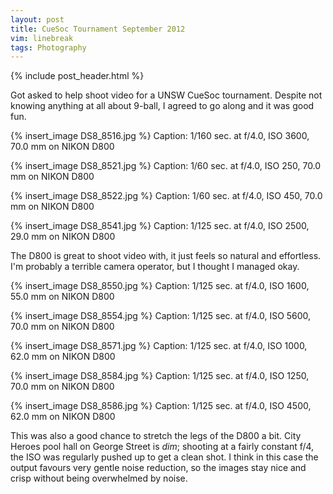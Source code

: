 ```yaml
---
layout: post
title: CueSoc Tournament September 2012
vim: linebreak
tags: Photography
---
```


{% include post_header.html %}


Got asked to help shoot video for a UNSW CueSoc tournament. Despite not knowing anything at all about 9-ball, I agreed to go along and it was good fun.


{% insert_image DS8_8516.jpg %}
Caption: 1/160 sec. at f/4.0, ISO 3600, 70.0 mm on NIKON D800

{% insert_image DS8_8521.jpg %}
Caption: 1/60 sec. at f/4.0, ISO 250, 70.0 mm on NIKON D800

{% insert_image DS8_8522.jpg %}
Caption: 1/60 sec. at f/4.0, ISO 450, 70.0 mm on NIKON D800

{% insert_image DS8_8541.jpg %}
Caption: 1/125 sec. at f/4.0, ISO 2500, 29.0 mm on NIKON D800


The D800 is great to shoot video with, it just feels so natural and effortless. I'm probably a terrible camera operator, but I thought I managed okay.


{% insert_image DS8_8550.jpg %}
Caption: 1/125 sec. at f/4.0, ISO 1600, 55.0 mm on NIKON D800

{% insert_image DS8_8554.jpg %}
Caption: 1/125 sec. at f/4.0, ISO 5600, 70.0 mm on NIKON D800

{% insert_image DS8_8571.jpg %}
Caption: 1/125 sec. at f/4.0, ISO 1000, 62.0 mm on NIKON D800

{% insert_image DS8_8584.jpg %}
Caption: 1/125 sec. at f/4.0, ISO 1250, 70.0 mm on NIKON D800

{% insert_image DS8_8586.jpg %}
Caption: 1/125 sec. at f/4.0, ISO 4500, 62.0 mm on NIKON D800


This was also a good chance to stretch the legs of the D800 a bit. City Heroes pool hall on George Street is *dim*; shooting at a fairly constant f/4, the ISO was regularly pushed up to get a clean shot. I think in this case the output favours very gentle noise reduction, so the images stay nice and crisp without being overwhelmed by noise.


